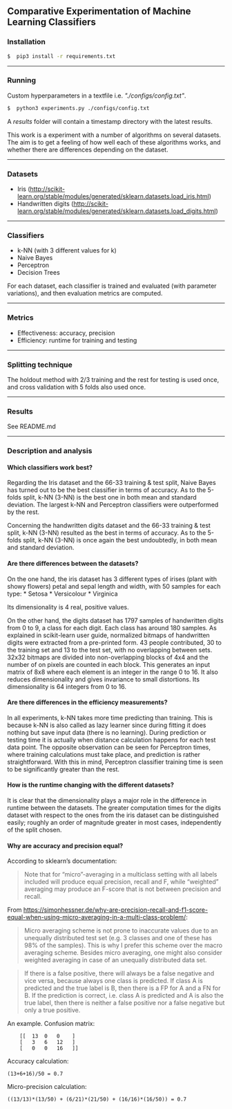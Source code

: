 ## Comparative Experimentation of Machine Learning Classifiers

### Installation
```sh
$  pip3 install -r requirements.txt
```

---

### Running

Custom hyperparameters in a textfile i.e. _"./configs/config.txt"_.

```sh
$  python3 experiments.py ./configs/config.txt
```

A _results_ folder will contain a timestamp directory with the latest results.

This work is a experiment with a number of algorithms on several datasets.
The aim is to get a feeling of how well each of these algorithms works, 
and whether there are differences depending on the dataset.

---

### Datasets
* Iris (http://scikit-learn.org/stable/modules/generated/sklearn.datasets.load_iris.html) 
* Handwritten digits (http://scikit-learn.org/stable/modules/generated/sklearn.datasets.load_digits.html)

---

### Classifiers
* k-NN (with 3 different values for k)
* Naive Bayes
* Perceptron
* Decision Trees

For each dataset, each classifier is trained and evaluated (with parameter variations), and then evaluation metrics are
computed.

---

### Metrics
* Effectiveness: accuracy, precision
* Efficiency: runtime for training and testing

---

### Splitting technique
The holdout method with 2/3 training and the rest for testing is used once, and cross validation with 5 folds also used once.

---

### Results
See README.md

---


### Description and analysis

#### Which classifiers work best?

Regarding the Iris dataset and the 66-33 training & test split, Naive Bayes has turned out to be the best classifier
in terms of accuracy. As to the 5-folds split, k-NN (3-NN) is the best one in both mean and standard deviation.
The largest k-NN and Perceptron classifiers were outperformed by the rest.

Concerning the handwritten digits dataset and the 66-33 training & test split, k-NN (3-NN) resulted as the best
in terms of accuracy. As to the 5-folds split, k-NN (3-NN) is once again the best undoubtedly,
in both mean and standard deviation.


#### Are there differences between the datasets?

On the one hand, the iris dataset has 3 different types of irises (plant with showy flowers)
petal and sepal length and width, with 50 samples for each type:
	* Setosa
	* Versicolour
	* Virginica
	
Its dimensionality is 4 real, positive values.

On the other hand, the digits dataset has 1797 samples of handwritten digits from 0 to 9, a class for each digit.
Each class has around 180 samples. As explained in scikit-learn user guide, normalized bitmaps of handwritten digits
were extracted from a pre-printed form.
    43 people contributed, 30 to the training set and 13 to the test set, with no overlapping between sets. 32x32 bitmaps 
are divided into non-overlapping blocks of 4x4 and the number of on pixels are counted in each block.
This generates an input matrix of 8x8 where each element is an integer in the range 0 to 16.
It also reduces dimensionality and gives invariance to small distortions.
Its dimensionality is 64 integers from 0 to 16.

#### Are there differences in the efficiency measurements?

In all experiments, k-NN takes more time predicting than training. This is because k-NN is also called as lazy
learner since during fitting it does nothing but save input data (there is no learning). During prediction or testing
time it is actually when distance calculation happens for each test data point. The opposite observation can be seen
for Perceptron times, where training calculations must take place, and prediction is rather straightforward.
With this in mind, Perceptron classifier training time is seen to be significantly greater than the rest.

#### How is the runtime changing with the different datasets?

It is clear that the dimensionality plays a major role in the difference in runtime between the datasets.
The greater computation times for the digits dataset with respect to the ones from the iris dataset can be distinguished easily;
roughly an order of magnitude greater in most cases, independently of the split chosen.

#### Why are accuracy and precision equal?

According to sklearn’s documentation:
> Note that for “micro”-averaging in a multiclass setting with all labels included will produce equal
> precision, recall and F, while “weighted” averaging may produce an F-score that is not between precision and recall.

From https://simonhessner.de/why-are-precision-recall-and-f1-score-equal-when-using-micro-averaging-in-a-multi-class-problem/:
> Micro averaging scheme is not prone to inaccurate values due to an unequally distributed test set
> (e.g. 3 classes and one of these has 98% of the samples). This is why I prefer this scheme over
> the macro averaging scheme. Besides micro averaging, one might also consider weighted averaging
> in case of an unequally distributed data set.

> If there is a false positive, there will always be a false negative and vice versa, because always one class is predicted.
> If class A is predicted and the true label is B, then there is a FP for A and a FN for B.
> If the prediction is correct, i.e. class A is predicted and A is also the true label, then there is neither 
> a false positive nor a false negative but only a true positive.

An example.
Confusion matrix:
```
    [[  13  0   0    ]
    [   3   6   12   ]
    [   0   0   16   ]]
```

Accuracy calculation:
```
(13+6+16)/50 = 0.7
```

Micro-precision calculation:
```
((13/13)*(13/50) + (6/21)*(21/50) + (16/16)*(16/50)) = 0.7
```